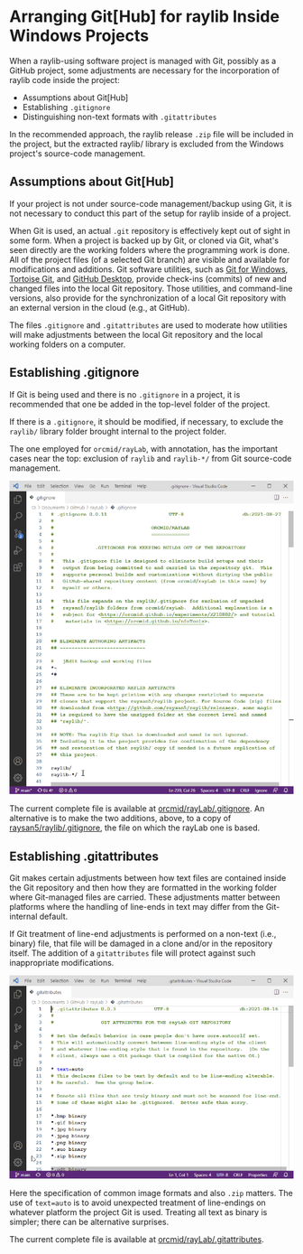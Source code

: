 <!-- X210802a.md 0.0.1              UTF-8                          2021-08-27
            ARRANGING GIT FOR RAYLIB INSIDE WINDOWS PROJECTS
     -->

# Arranging Git\[Hub\] for raylib Inside Windows Projects

When a raylib-using software project is managed with Git, possibly
as a GitHub project, some adjustments are necessary for the incorporation
of raylib code inside the project:

* Assumptions about Git\[Hub\]
* Establishing `.gitignore`
* Distinguishing non-text formats with `.gitattributes`

In the recommended approach, the raylib release `.zip` file will be included
in the project, but the extracted raylib/ library is excluded from the
Windows project's source-code management.

## Assumptions about Git\[Hub\]

If your project is not under source-code management/backup using Git, it is
not necessary to conduct this part of the setup for raylib inside of a
project.

When Git is used, an actual `.git` repository is effectively kept out of sight
in some form.  When a project is backed up by Git, or cloned via Git,
what's seen directly are the working folders where the programming work is
done.  All of the project files (of a selected Git branch) are visible and
available for modifications and additions.  Git software utilities, such as
[Git for Windows](https://gitforwindows.org/),
[Tortoise Git](https://tortoisegit.org/), and
[GitHub Desktop](https://desktop.github.com/), provide
check-ins (commits) of new and changed files into the local Git repository.
Those utilities, and command-line versions, also provide for the
synchronization of a local Git repository with an external version in the
cloud (e.g., at GitHub).

The files `.gitignore` and `.gitattributes` are used to moderate how utilities
will make adjustments between the local Git repository and the local
working folders on a computer.

## Establishing .gitignore

If Git is being used and there is no `.gitignore` in a project, it is
recommended that one be added in the top-level folder of the project.

If there is a `.gitignore`, it should be modified, if necessary, to exclude
the `raylib/` library folder brought internal to the project folder.

The one employed for `orcmid/rayLab`, with annotation, has the important cases
near the top: exclusion of `raylib` and `raylib-*/` from Git source-code
management.

![rayLab .gitignore exclusion of raylib](X210802-2021-08-26-1811-The.gitignore.png)

The current complete file is available at
[orcmid/rayLab/.gitignore](https://github.com/orcmid/rayLab/blob/main/.gitignore).
An alternative is to make the two additions, above, to a copy of
[raysan5/raylib/.gitignore](https://github.com/raysan5/raylib/blob/master/.gitignore), the file on which the rayLab one is based.

## Establishing .gitattributes

Git makes certain adjustments between how text files are contained inside the
Git repository and then how they are formatted in the working folder where
Git-managed files are carried.  These adjustments matter between
platforms where the handling of line-ends in text may differ from the
Git-internal default.

If Git treatment of line-end adjustments is performed on a non-text (i.e., binary) file, that file will be damaged in a clone and/or in the repository itself.  The addition of a `gitattributes` file will protect against such
inappropriate modifications.

![rayLab .gitattributes](X210802-2021-08-27-0814-.gitattributes.png)

Here the specification of common image formats and also `.zip` matters.  The
use of `text=auto` is to avoid unexpected treatment of line-endings on
whatever platform the project Git is used.  Treating all text as binary
is simpler; there can be alternative surprises.

The current complete file is available at
[orcmid/rayLab/.gitattributes](https://github.com/orcmid/rayLab/blob/main/.gitattributes).

<!-- 0.0.1 2021-08-27T21:22Z Use correct unordered list syntax
     0.0.0 2021-08-27T21:16Z First draft on .gitignore and .gitattributes.
     -->
